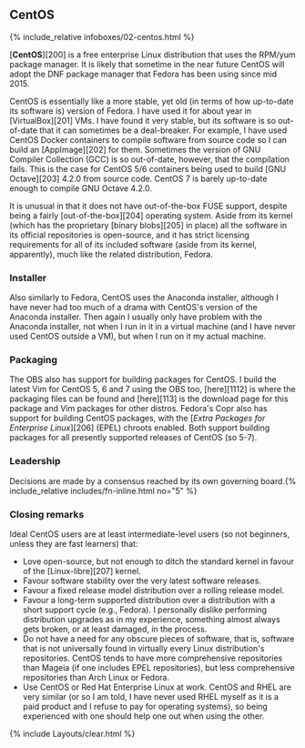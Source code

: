 ## CentOS
{% include_relative infoboxes/02-centos.html %}

[**CentOS**][200] is a free enterprise Linux distribution that uses the RPM/yum package manager. It is likely that sometime in the near future CentOS will adopt the DNF package manager that Fedora has been using since mid 2015.

CentOS is essentially like a more stable, yet old (in terms of how up-to-date its software is) version of Fedora. I have used it for about year in [VirtualBox][201] VMs. I have found it very stable, but its software is so out-of-date that it can sometimes be a deal-breaker. For example, I have used CentOS Docker containers to compile software from source code so I can build an [AppImage][202] for them. Sometimes the version of GNU Compiler Collection (GCC) is so out-of-date, however, that the compilation fails. This is the case for CentOS 5/6 containers being used to build [GNU Octave][203] 4.2.0 from source code. CentOS 7 is barely up-to-date enough to compile GNU Octave 4.2.0.

It is unusual in that it does not have out-of-the-box FUSE support, despite being a fairly [out-of-the-box][204] operating system. Aside from its kernel (which has the proprietary [binary blobs][205] in place) all the software in its official repositories is open-source, and it has strict licensing requirements for all of its included software (aside from its kernel, apparently), much like the related distribution, Fedora.

### Installer
Also similarly to Fedora, CentOS uses the Anaconda installer, although I have never had too much of a drama with CentOS's version of the Anaconda installer. Then again I usually only have problem with the Anaconda installer, not when I run in it in a virtual machine (and I have never used CentOS outside a VM), but when I run on it my actual machine. 

### Packaging
The OBS also has support for building packages for CentOS. I build the latest Vim for CentOS 5, 6 and 7 using the OBS too, [here][1112] is where the packaging files can be found and [here][113] is the download page for this package and Vim packages for other distros. Fedora's Copr also has support for building CentOS packages, with the [*Extra Packages for Enterprise Linux*][206] (EPEL) chroots enabled. Both support building packages for all presently supported releases of CentOS (so 5-7). 

### Leadership
Decisions are made by a consensus reached by its own governing board.{% include_relative includes/fn-inline.html no="5" %}

### Closing remarks
Ideal CentOS users are at least intermediate-level users (so not beginners, unless they are fast learners) that:

* Love open-source, but not enough to ditch the standard kernel in favour of the [Linux-libre][207] kernel.
* Favour software stability over the very latest software releases.
* Favour a fixed release model distribution over a rolling release model.
* Favour a long-term supported distribution over a distribution with a short support cycle (e.g., Fedora). I personally dislike performing distribution upgrades as in my experience, something almost always gets broken, or at least damaged, in the process. 
* Do not have a need for any obscure pieces of software, that is, software that is not universally found in virtually every Linux distribution's repositories. CentOS tends to have more comprehensive repositories than Mageia (if one includes EPEL repositories), but less comprehensive repositories than Arch Linux or Fedora.
* Use CentOS or Red Hat Enterprise Linux at work. CentOS and RHEL are very similar (or so I am told, I have never used RHEL myself as it is a paid product and I refuse to pay for operating systems), so being experienced with one should help one out when using the other.

{% include Layouts/clear.html %}
